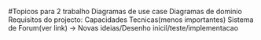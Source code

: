 #Topicos para 2 trabalho
Diagramas de use case
Diagramas de dominio
Requisitos do projecto:	Capacidades Tecnicas(menos importantes)
						Sistema de Forum(ver link) -> Novas ideias/Desenho inicil/teste/implementacao